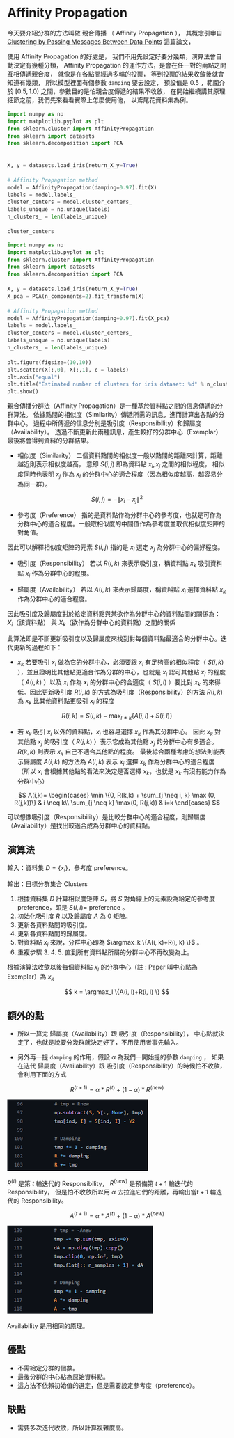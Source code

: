 

# Affinity Propagation

今天要介紹分群的方法叫做 親合傳播 （ Affinity Propagation ）， 
其概念引申自 [Clustering by Passing Messages Between Data Points](https://utstat.toronto.edu/reid/sta414/frey-affinity.pdf) 這篇論文，

使用 Affinity Propagation 的好處是，
我們不用先設定好要分幾類，演算法會自動決定有幾種分類，
Affinity Propagation 的運作方法，是會在任一對的兩點之間互相傳遞親合度，
就像是在各點間經過多輪的投票，
等到投票的結果收斂後就會知道有幾類，
所以模型裡面有個參數 ``damping`` 要去設定，
預設值是 $0.5$ ，範圍介於 $[0.5, 1.0)$ 之間，參數目的是怕親合度傳遞的結果不收斂，
在開始繼續講其原理細節之前，我們先來看看實際上怎麼使用他，
以鳶尾花資料集為例。



```python 
import numpy as np
import matplotlib.pyplot as plt
from sklearn.cluster import AffinityPropagation
from sklearn import datasets
from sklearn.decomposition import PCA


X, y = datasets.load_iris(return_X_y=True)

# Affinity Propagation method
model = AffinityPropagation(damping=0.97).fit(X)
labels = model.labels_
cluster_centers = model.cluster_centers_
labels_unique = np.unique(labels)
n_clusters_ = len(labels_unique)

cluster_centers


```


```python 
import numpy as np
import matplotlib.pyplot as plt
from sklearn.cluster import AffinityPropagation
from sklearn import datasets
from sklearn.decomposition import PCA

X, y = datasets.load_iris(return_X_y=True)
X_pca = PCA(n_components=2).fit_transform(X)

# Affinity Propagation method
model = AffinityPropagation(damping=0.97).fit(X_pca)
labels = model.labels_
cluster_centers = model.cluster_centers_
labels_unique = np.unique(labels)
n_clusters_ = len(labels_unique)

plt.figure(figsize=(10,10))
plt.scatter(X[:,0], X[:,1], c = labels)
plt.axis("equal")
plt.title("Estimated number of clusters for iris dataset: %d" % n_clusters_)
plt.show()

```



親合傳播分群法（Affinity Propagation）是一種基於資料點之間的信息傳遞的分群算法。
依據點間的相似度（Similarity）傳遞所需的訊息，進而計算出各點的分群中心。
過程中所傳遞的信息分別是吸引度（Responsibility）和歸屬度（Availability）。
透過不斷更新此兩種訊息，產生較好的分群中心（Exemplar）最後將會得到資料的分群結果。


* 相似度（Similarity）
二個資料點間的相似度一般以點間的距離來計算，距離越近則表示相似度越高，
意即 $S(i, j)$ 即為資料點 $x_i, x_j$ 之間的相似程度，
相似度同時也表明 $x_j$ 作為 $x_i$ 的分群中心的適合程度（因為相似度越高，越容易分為同一群）。

$$
S(i,j) = -\| x_i - x_j \|^2
$$

* 參考度（Preference）
指的是資料點作為分群中心的參考度，也就是可作為分群中心的適合程度。一般取相似度的中間值作為參考度並取代相似度矩陣的對角值。

因此可以解釋相似度矩陣的元素 $S(i, j)$ 指的是 $x_i$ 選定 $x_j$ 為分群中心的偏好程度。

* 吸引度（Responsibility）
若以 $R(i, k)$ 來表示吸引度，稱資料點 $x_k$ 吸引資料點 $x_i$ 作為分群中心的程度。

* 歸屬度（Availability）
若以 $A(i, k)$ 來表示歸屬度，稱資料點 $x_i$ 選擇資料點 $x_k$ 作為分群中心的適合程度。

因此吸引度及歸屬度對於給定資料點與某欲作為分群中心的資料點間的關係為： $X_i$（該資料點） 與 $X_k$（欲作為分群中心的資料點）之間的關係

此算法即是不斷更新吸引度以及歸屬度來找到對每個資料點最適合的分群中心。迭代更新的過程如下：

*  $x_k$ 若要吸引 $x_i$ 做為它的分群中心，必須要跟 $x_i$ 有足夠高的相似程度（ $S(i, k)$ ），並且證明比其他點更適合作為分群的中心，也就是 $x_i$ 認可其他點 $x_l$ 的程度（ $A(i, k)$ ）以及 $x_l$ 作為 $x_i$ 的分群中心的合適度（ $S(i, l)$ ）要比對 $x_k$ 的來得低。因此更新吸引度 $R(i, k)$ 的方式為吸引度（Responsibility）的方法 $R(i, k)$ 為 $x_k$ 比其他資料點更吸引 $x_i$ 的程度

$$
R(i,k) = S(i,k) - \max_{l \neq k} \{A(i,l) + S(i,l)\}
$$


*  若 $x_k$ 吸引 $x_i$ 以外的資料點，$x_i$ 也容易選擇 $x_k$ 作為其分群中心。
因此 $x_k$ 對其他點 $x_j$ 的吸引度（ $R(j, k)$ ）表示它成為其他點 $x_j$ 的分群中心有多適合。 
$R(k, k)$ 則表示 $x_k$ 自己不適合其他點的程度。
最後綜合兩種考慮的想法則能表示歸屬度 $A(i, k)$ 的方法為 $A(i, k)$ 表示 $x_i$ 選擇 $x_k$ 作為分群中心的適合程度
（所以 $x_i$ 會根據其他點的看法來決定是否選擇 $x_k$，也就是 $x_k$ 有沒有能力作為分群中心）

$$
A(i,k)=
\begin{cases}
\min \{0, R(k,k) + \sum_{j \neq i, k} \max (0, R(j,k))\} & i \neq k\\
\sum_{j \neq k} \max(0, R(j,k)) & i=k
\end{cases}
$$

可以想像吸引度（Responsibility）是比較分群中心的適合程度，則歸屬度（Availability）是找出較適合成為分群中心的資料點。






## 演算法
輸入：資料集 $D = \{ x_i \}$，參考度 preference。

輸出：目標分群集合 Clusters

1. 根據資料集 $D$ 計算相似度矩陣 $S$，將 $S$ 對角線上的元素設為給定的參考度 preference，即是 $S(i, i) =$ preference 。
2. 初始化吸引度 $R$ 以及歸屬度 $A$ 為 0 矩陣。
3. 更新各資料點間的吸引度。
4. 更新各資料點間的歸屬度。
5. 對資料點 $x_i$ 來說，分群中心即為 $\argmax_k \{A(i, k)+R(i, k) \}$ 。
6. 重複步驟 3. 4. 5. 直到所有資料點所屬的分群中心不再改變為止。


根據演算法收歛以後每個資料點 $x_i$ 的分群中心（註 : Paper 叫中心點為 Exemplar）為 $x_k$ 

$$
k = \argmax_l \{A(i, l)+R(i, l) \}
$$


## 額外的點

* 所以一算完 歸屬度（Availability）跟 吸引度（Responsibility），
中心點就決定了，也就是說要分幾群就決定好了，不用使用者事先輸入。

* 另外再一提 ``damping`` 的作用，假設 $\alpha$ 為我們一開始提的參數 ``damping`` ，
如果在迭代 歸屬度（Availability）跟 吸引度（Responsibility）的時候怕不收歛，會利用下面的方式

$$
R^{(t+1)} = \alpha * R^{(t)} + (1-\alpha) * R^{(new)}
$$

![damping update R](../../../images/scikit-learn_affinity_propagation_damping_update_R.png)

$R^{(t)}$ 是第 $t$ 輪迭代的 Responsibility， $R^{(new)}$ 是預備第 $t+1$ 輪迭代的 Responsibility，
但是怕不收歛所以用 $\alpha$ 去拉進它們的距離，再輸出當$t+1$ 輪迭代的 Responsibility。

$$
A^{(t+1)} = \alpha * A^{(t)} + (1-\alpha) * A^{(new)}
$$

![damping update R](../../../images/scikit-learn_affinity_propagation_damping_update_A.png)

Availability 是用相同的原理。


## 優點

* 不需給定分群的個數。
* 最後分群的中心點為原始資料點。
* 這方法不依賴初始值的選定，但是需要設定參考度（preference）。

## 缺點

* 需要多次迭代收歛，所以計算複雜度高。


